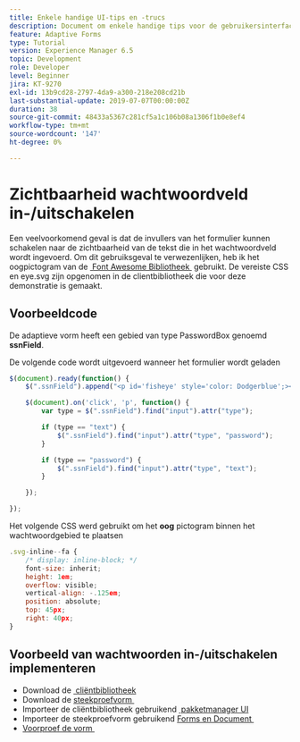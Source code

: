 ```yaml
---
title: Enkele handige UI-tips en -trucs
description: Document om enkele handige tips voor de gebruikersinterface weer te geven
feature: Adaptive Forms
type: Tutorial
version: Experience Manager 6.5
topic: Development
role: Developer
level: Beginner
jira: KT-9270
exl-id: 13b9cd28-2797-4da9-a300-218e208cd21b
last-substantial-update: 2019-07-07T00:00:00Z
duration: 38
source-git-commit: 48433a5367c281cf5a1c106b08a1306f1b0e8ef4
workflow-type: tm+mt
source-wordcount: '147'
ht-degree: 0%

---
```


# Zichtbaarheid wachtwoordveld in-/uitschakelen

Een veelvoorkomend geval is dat de invullers van het formulier kunnen schakelen naar de zichtbaarheid van de tekst die in het wachtwoordveld wordt ingevoerd.
Om dit gebruiksgeval te verwezenlijken, heb ik het oogpictogram van de [&#x200B; Font Awesome Bibliotheek &#x200B;](https://fontawesome.com/) gebruikt. De vereiste CSS en eye.svg zijn opgenomen in de clientbibliotheek die voor deze demonstratie is gemaakt.



## Voorbeeldcode

De adaptieve vorm heeft een gebied van type PasswordBox genoemd **ssnField**.

De volgende code wordt uitgevoerd wanneer het formulier wordt geladen

```javascript
$(document).ready(function() {
    $(".ssnField").append("<p id='fisheye' style='color: Dodgerblue';><i class='fa fa-eye'></i></p>");

    $(document).on('click', 'p', function() {
        var type = $(".ssnField").find("input").attr("type");

        if (type == "text") {
            $(".ssnField").find("input").attr("type", "password");
        }

        if (type == "password") {
            $(".ssnField").find("input").attr("type", "text");
        }

    });

});
```

Het volgende CSS werd gebruikt om het **oog** pictogram binnen het wachtwoordgebied te plaatsen

```javascript
.svg-inline--fa {
    /* display: inline-block; */
    font-size: inherit;
    height: 1em;
    overflow: visible;
    vertical-align: -.125em;
    position: absolute;
    top: 45px;
    right: 40px;
}
```

## Voorbeeld van wachtwoorden in-/uitschakelen implementeren

* Download de [&#x200B; cliëntbibliotheek &#x200B;](assets/simple-ui-tips.zip)
* Download de [&#x200B; steekproefvorm &#x200B;](assets/simple-ui-tricks-form.zip)
* Importeer de cliëntbibliotheek gebruikend [&#x200B; pakketmanager UI &#x200B;](http://localhost:4502/crx/packmgr/index.jsp)
* Importeer de steekproefvorm gebruikend [&#x200B; Forms en Document &#x200B;](http://localhost:4502/aem/forms.html/content/dam/formsanddocuments)
* [&#x200B; Voorproef de vorm &#x200B;](http://localhost:4502/content/dam/formsanddocuments/simpleuitips/jcr:content?wcmmode=disabled)
